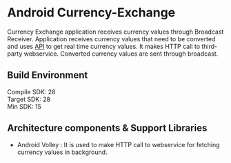# Android Currency-Exchange

Currency Exchange application receives currency values through Broadcast Receiver. Application receives currency values that need to be converted and uses [API](https://api.exchangeratesapi.io/latest?base=USD) to get real time currency values. It makes HTTP call to third-party webservice. Converted currency values are sent through broadcast.  

## Build Environment
Compile SDK: 28  
Target SDK: 28  
Min SDK: 15  

## Architecture components & Support Libraries  
- Android Volley : It is used to make HTTP call to webservice for fetching currency values in background.
